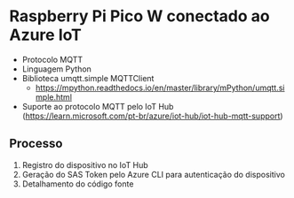 # Raspberry Pi Pico W conectado ao Azure IoT

- Protocolo MQTT
- Linguagem Python
- Biblioteca umqtt.simple MQTTClient
  - https://mpython.readthedocs.io/en/master/library/mPython/umqtt.simple.html
- Suporte ao protocolo MQTT pelo IoT Hub (https://learn.microsoft.com/pt-br/azure/iot-hub/iot-hub-mqtt-support)

## Processo
1. Registro do dispositivo no IoT Hub
2. Geração do SAS Token pelo Azure CLI para autenticação do dispositivo
3. Detalhamento do código fonte
